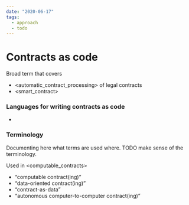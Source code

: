 ```yaml
---
date: "2020-06-17"
tags:
  - approach
  - todo
---
```


# Contracts as code

Broad term that covers
- <automatic_contract_processing> of legal contracts
- <smart_contract>

### Languages for writing contracts as code
- <daml>


### Terminology

Documenting here what terms are used where. TODO make sense of the terminology.

Used in <computable_contracts>
- “computable contract(ing)”
- “data-oriented contract(ing)”
- “contract-as-data”
- “autonomous computer-to-computer contract(ing)”
